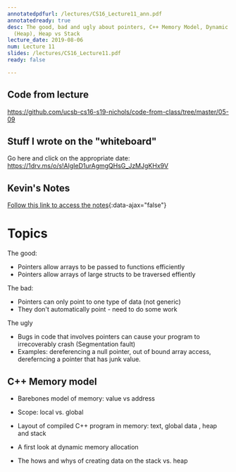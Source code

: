 ```yaml
---
annotatedpdfurl: /lectures/CS16_Lecture11_ann.pdf
annotatedready: true
desc: The good, bad and ugly about pointers, C++ Memory Model, Dynamic memory allocation
  (Heap), Heap vs Stack
lecture_date: 2019-08-06
num: Lecture 11
slides: /lectures/CS16_Lecture11.pdf
ready: false

---
```


## Code from lecture

<https://github.com/ucsb-cs16-s19-nichols/code-from-class/tree/master/05-09>

## Stuff I wrote on the "whiteboard"

Go here and click on the appropriate date:
<https://1drv.ms/o/s!AlgIeD1urAgmgQHsG_JzMJgKHx9V>

## Kevin's Notes

[Follow this link to access the notes](/lectures/CS16_Lecture11_Notes.docx){:data-ajax="false"}

# Topics

The good:

* Pointers allow arrays to be passed to functions efficiently
* Pointers allow arrays of large structs to be traversed effiently

The bad:

* Pointers can only point to one type of data (not generic)
* They don't automatically point - need to do some work

The ugly

* Bugs in code that involves pointers can cause your program to irrecoverably crash (Segmentation fault)
* Examples: dereferencing a null pointer, out of bound array access, dereferncing a pointer that has junk value.

## C++ Memory model
* Barebones model of memory: value vs address
* Scope: local vs. global
* Layout of compiled C++ program in memory: text, global data , heap and stack


* A first look at dynamic memory allocation
* The hows and whys of creating data on the stack vs. heap

